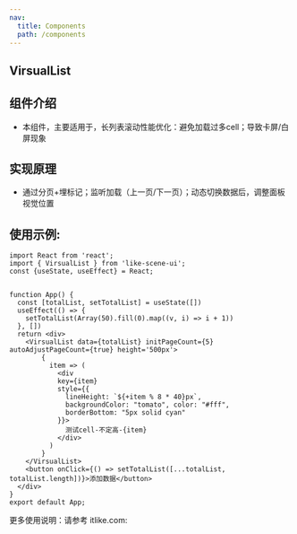 ```yaml
---
nav:
  title: Components
  path: /components
---
```


## VirsualList

## 组件介绍
- 本组件，主要适用于，长列表滚动性能优化：避免加载过多cell；导致卡屏/白屏现象

## 实现原理
- 通过分页+埋标记；监听加载（上一页/下一页）；动态切换数据后，调整面板视觉位置


## 使用示例:

```tsx
import React from 'react';
import { VirsualList } from 'like-scene-ui';
const {useState, useEffect} = React;


function App() {
  const [totalList, setTotalList] = useState([])
  useEffect(() => {
    setTotalList(Array(50).fill(0).map((v, i) => i + 1))
  }, [])
  return <div>
    <VirsualList data={totalList} initPageCount={5} autoAdjustPageCount={true} height='500px'>
        {
          item => (
            <div 
            key={item} 
            style={{ 
              lineHeight: `${+item % 8 * 40}px`, 
              backgroundColor: "tomato", color: "#fff", 
              borderBottom: "5px solid cyan" 
            }}>
              测试cell-不定高-{item}
            </div>
          )
        }
    </VirsualList>
    <button onClick={() => setTotalList([...totalList, totalList.length])}>添加数据</button>
  </div>
}
export default App;
```
<API></API>

更多使用说明：请参考 itlike.com: 
